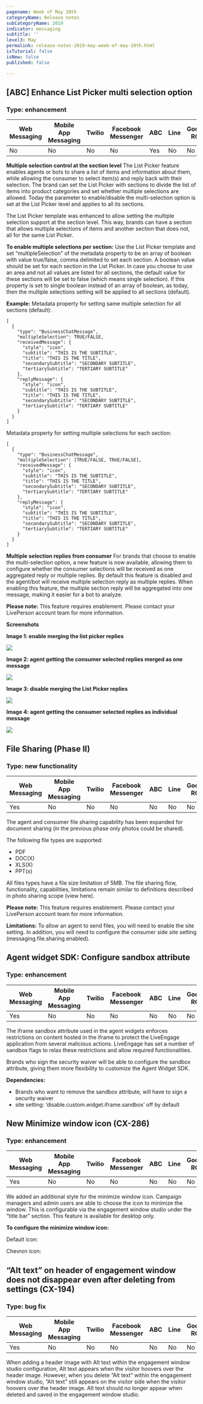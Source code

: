 ```yaml
---
pagename: Week of May 20th
categoryName: Release notes
subCategoryName: 2019
indicator: messaging
subtitle: ''
level3: May
permalink: release-notes-2019-may-week-of-may-20th.html
isTutorial: false
isNew: false
published: false

---
```

## \[ABC\] Enhance List Picker multi selection option

### Type: enhancement

<table class="releasenotes">
<thead>
<tr class="categoryrow">
<th>Web Messaging</th>
<th>Mobile App Messaging</th>
<th>Twilio</th>
<th>Facebook Messenger</th>
<th>ABC</th>
<th>Line</th>
<th>Google RCS</th>
<th>Google My Business</th>
<th>WhatsApp Business</th>
<th>CM</th>
<th>Chat</th>
</tr>
</thead>
<tbody>
<tr>
<td>No</td>
<td>No</td>
<td>No</td>
<td>No</td>
<td>Yes</td>
<td>No</td>
<td>No</td>
<td>No</td>
<td>No</td>
<td>No</td>
<td>No</td>
</tr>
</tbody>
</table>

**Multiple selection control at the section level**
The List Picker feature enables agents or bots to share a list of items and information about them, while allowing the consumer to select item(s) and reply back with their selection. The brand can set the List Picker with sections to divide the list of items into product categories and set whether multiple selections are allowed. Today the parameter to enable/disable the multi-selection option is set at the List Picker level and applies to all its sections.

The List Picker template was enhanced to allow setting the multiple selection support at the section level. This way, brands can have a section that allows multiple selections of items and another section that does not, all for the same List Picker.

**To enable multiple selections per section:**
Use the List Picker template and set “multipleSelection” of the metadata property to be an array of boolean with value true/false, comma delimited to set each section. A boolean value should be set for each section in the List Picker. In case you choose to use an area and not all values are listed for all sections, the default value for these sections will be set to false (which means single selection). If this property is set to single boolean instead of an array of boolean, as today, then the multiple selections setting will be applied to all sections (default).

**Example:**
Metadata property for setting same multiple selection for all sections (default):

    [
      {
        "type": "BusinessChatMessage",
        "multipleSelection": TRUE/FALSE,
        "receivedMessage": {
          "style": "icon",
          "subtitle": "THIS IS THE SUBTITLE",
          "title": "THIS IS THE TITLE",
          "secondarySubtitle": "SECONDARY SUBTITLE",
          "tertiarySubtitle": "TERTIARY SUBTITLE"
        },
        "replyMessage": {
          "style": "icon",
          "subtitle": "THIS IS THE SUBTITLE",
          "title": "THIS IS THE TITLE",
          "secondarySubtitle": "SECONDARY SUBTITLE",
          "tertiarySubtitle": "TERTIARY SUBTITLE"
        }
      }
    ]

Metadata property for setting multiple selections for each section:

    [
      {
        "type": "BusinessChatMessage",
        "multipleSelection": [TRUE/FALSE, TRUE/FALSE],
        "receivedMessage": {
          "style": "icon",
          "subtitle": "THIS IS THE SUBTITLE",
          "title": "THIS IS THE TITLE",
          "secondarySubtitle": "SECONDARY SUBTITLE",
          "tertiarySubtitle": "TERTIARY SUBTITLE"
        },
        "replyMessage": {
          "style": "icon",
          "subtitle": "THIS IS THE SUBTITLE",
          "title": "THIS IS THE TITLE",
          "secondarySubtitle": "SECONDARY SUBTITLE",
          "tertiarySubtitle": "TERTIARY SUBTITLE"
        }
      }
    ]

**Multiple selection replies from consumer**
For brands that choose to enable the multi-selection option, a new feature is now available, allowing them to configure whether the consumer selections will be received as one aggregated reply or multiple replies. By default this feature is disabled and the agent/bot will receive multiple selection reply as multiple replies. When enabling this feature, the multiple section reply will be aggregated into one message, making it easier for a bot to analyze.

**Please note:** This feature requires enablement. Please contact your LivePerson account team for more information.

**Screenshots**

**Image 1: enable merging the list picker replies**

![](/img/week-of-may-20th-1.png)

**Image 2: agent getting the consumer selected replies merged as one message**

![](/img/week-of-may-20th-2.png)

**Image 3: disable merging the List Picker replies**

![](/img/week-of-may-20th-3.png)

**Image 4: agent getting the consumer selected replies as individual message**

![](/img/week-of-may-20th-4.png)

## File Sharing (Phase II)

### Type: new functionality

<table class="releasenotes">
<thead>
<tr class="categoryrow">
<th>Web Messaging</th>
<th>Mobile App Messaging</th>
<th>Twilio</th>
<th>Facebook Messenger</th>
<th>ABC</th>
<th>Line</th>
<th>Google RCS</th>
<th>Google My Business</th>
<th>WhatsApp Business</th>
<th>CM</th>
<th>Chat</th>
</tr>
</thead>
<tbody>
<tr>
<td>Yes</td>
<td>No</td>
<td>No</td>
<td>No</td>
<td>No</td>
<td>No</td>
<td>No</td>
<td>No</td>
<td>No</td>
<td>No</td>
<td>No</td>
</tr>
</tbody>
</table>

The agent and consumer file sharing capability has been expanded for document sharing (in the previous phase only photos could be shared).

The following file types are supported:

* PDF
* DOC(X)
* XLS(X)
* PPT(x)

All files types have a file size limitation of 5MB. The file sharing flow, functionality, capabilities, limitations remain similar to definitions described in photo sharing scope (view here).

**Please note:** This feature requires enablement. Please contact your LivePerson account team for more information.

**Limitations:** To allow an agent to send files, you will need to enable the site setting. In addition, you will need to configure the consumer side site setting (messaging.file.sharing.enabled).

## Agent widget SDK: Configure sandbox attribute

### Type: enhancement

<table class="releasenotes">
<thead>
<tr class="categoryrow">
<th>Web Messaging</th>
<th>Mobile App Messaging</th>
<th>Twilio</th>
<th>Facebook Messenger</th>
<th>ABC</th>
<th>Line</th>
<th>Google RCS</th>
<th>Google My Business</th>
<th>WhatsApp Business</th>
<th>CM</th>
<th>Chat</th>
</tr>
</thead>
<tbody>
<tr>
<td>Yes</td>
<td>No</td>
<td>No</td>
<td>No</td>
<td>No</td>
<td>No</td>
<td>No</td>
<td>No</td>
<td>No</td>
<td>No</td>
<td>Yes</td>
</tr>
</tbody>
</table>

The iframe sandbox attribute used in the agent widgets enforces restrictions on content hosted in the iframe to protect the LiveEngage application from several malicious actions. LiveEngage has set a number of sandbox flags to relax these restrictions and allow required functionalities.
  
Brands who sign the security waiver will be able to configure the sandbox attribute, giving them more flexibility to customize the Agent Widget SDK.

**Dependencies:**
* Brands who want to remove the sandbox attribute, will have to sign a security waiver
* site setting: ‘disable.custom.widget.iframe.sandbox’ off by default

## New Minimize window icon (CX-286)

### Type: enhancement

<table class="releasenotes">
<thead>
<tr class="categoryrow">
<th>Web Messaging</th>
<th>Mobile App Messaging</th>
<th>Twilio</th>
<th>Facebook Messenger</th>
<th>ABC</th>
<th>Line</th>
<th>Google RCS</th>
<th>Google My Business</th>
<th>WhatsApp Business</th>
<th>CM</th>
<th>Chat</th>
</tr>
</thead>
<tbody>
<tr>
<td>Yes</td>
<td>No</td>
<td>No</td>
<td>No</td>
<td>No</td>
<td>No</td>
<td>No</td>
<td>No</td>
<td>No</td>
<td>No</td>
<td>Yes</td>
</tr>
</tbody>
</table>

We added an additional style for the minimize window icon. Campaign managers and admin users are able to choose the icon to minimize the window. This is configurable via the engagement window studio under the “title bar” section. This feature is available for desktop only.

**To configure the minimize window icon:**

Default icon:

Chevron icon: 

## “Alt text” on header of engagement window does not disappear even after deleting from settings (CX-194)

### Type: bug fix

<table class="releasenotes">
<thead>
<tr class="categoryrow">
<th>Web Messaging</th>
<th>Mobile App Messaging</th>
<th>Twilio</th>
<th>Facebook Messenger</th>
<th>ABC</th>
<th>Line</th>
<th>Google RCS</th>
<th>Google My Business</th>
<th>WhatsApp Business</th>
<th>CM</th>
<th>Chat</th>
</tr>
</thead>
<tbody>
<tr>
<td>Yes</td>
<td>No</td>
<td>No</td>
<td>No</td>
<td>No</td>
<td>No</td>
<td>No</td>
<td>No</td>
<td>No</td>
<td>No</td>
<td>Yes</td>
</tr>
</tbody>
</table>

When adding a header image with Alt text within the engagement window studio configuration, Alt text appears when the visitor hoovers over the header image. However, when you delete “Alt text” within the engagement window studio, “Alt text” still appears on the visitor side when the visitor hoovers over the header image. Alt text should no longer appear when deleted and saved in the engagement window studio.